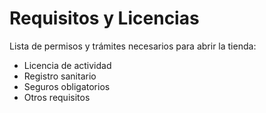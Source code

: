 # Requisitos y Licencias

Lista de permisos y trámites necesarios para abrir la tienda:
- Licencia de actividad
- Registro sanitario
- Seguros obligatorios
- Otros requisitos